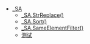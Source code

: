 * [_SA](_SA.md)
    * [_SA.StrReplace()](_SA.StrReplace().md)
    * [_SA.Sort()](_SA.Sort().md)
    * [_SA.SameElementFilter()](_SA.SameElementFilter().md)
    * [测试](测试.md)
